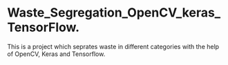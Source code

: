 # Waste_Segregation_OpenCV_keras_TensorFlow.
 This is a project which seprates waste in different categories with the help of OpenCV, Keras and Tensorflow.
